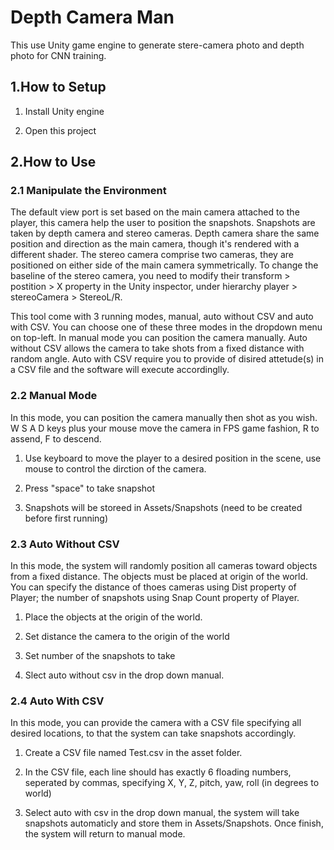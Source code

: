 # Depth Camera Man

This use Unity game engine to generate stere-camera photo and depth photo for CNN training.

## 1.How to Setup

1. Install Unity engine

2. Open this project

## 2.How to Use

### 2.1 Manipulate the Environment
The default view port is set based on the main camera attached to the player, this camera help the user to position the snapshots. Snapshots are taken by depth camera and stereo cameras. Depth camera share the same position and direction as the main camera, though it's rendered with a different shader. The stereo camera comprise two cameras, they are positioned on either side of the main camera symmetrically. To change the baseline of the stereo camera, you need to modify their transform > postition > X property in the Unity inspector, under hierarchy player > stereoCamera > StereoL/R.

This tool come with 3 running modes, manual, auto without CSV and auto with CSV. You can choose one of these three modes in the dropdown menu on top-left. In manual mode you can position the camera manually. Auto without CSV allows the camera to take shots from a fixed distance with random angle. Auto with CSV require you to provide of disired attetude(s) in a CSV file and the software will execute accordinglly.

### 2.2 Manual Mode

In this mode, you can position the camera manually then shot as you wish. W S A D keys plus your mouse move the camera in FPS game fashion, R to assend, F to descend. 

1. Use keyboard to move the player to a desired position in the scene, use mouse to control the dirction of the camera.

2. Press "space" to take snapshot

3. Snapshots will be storeed in Assets/Snapshots (need to be created before first running)

### 2.3 Auto Without CSV

In this mode, the system will randomly position all cameras toward objects from a fixed distance. The objects must be placed at origin of the world. You can specify the distance of thoes cameras using Dist property of Player; the number of snapshots using Snap Count property of Player.

1. Place the objects at the origin of the world.

2. Set distance the camera to the origin of the world

3. Set number of the snapshots to take

4. Slect auto without csv in the drop down manual.

### 2.4 Auto With CSV

In this mode, you can provide the camera with a CSV file specifying all desired locations, to that the system can take snapshots accordingly.

1. Create a CSV file named Test.csv in the asset folder.

2. In the CSV file, each line should has exactly 6 floading numbers, seperated by commas, specifying X, Y, Z, pitch, yaw, roll (in degrees to world)

3. Select auto with csv in the drop down manual, the system will take snapshots automaticly and store them in Assets/Snapshots. Once finish, the system will return to manual mode.
